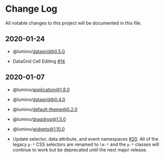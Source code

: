 # Change Log

All notable changes to this project will be documented in this file.

## 2020-01-24
 - @lumino/datagrid@0.5.0

 - DataGrid Cell Editing [#14](https://github.com/jupyterlab/lumino/pull/14)


## 2020-01-07

 - @lumino/application@1.8.0
 - @lumino/datagrid@0.4.0
 - @lumino/default-theme@0.2.0
 - @lumino/dragdrop@1.5.0
 - @lumino/widgets@1.10.0

- Update selector, data attribute, and event namespaces [#20](https://github.com/jupyterlab/lumino/pull/20).  All of the legacy `p-*` CSS selectors are renamed to `lm-*` and the `p-*` classes will continue to work but be deprecated until the next major release.
